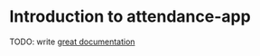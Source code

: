 # Introduction to attendance-app

TODO: write [great documentation](http://jacobian.org/writing/what-to-write/)
